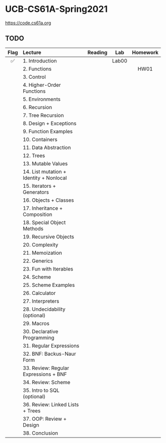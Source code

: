 # UCB-CS61A-Spring2021

https://code.cs61a.org

## TODO

| Flag | Lecture                                 | Reading |  Lab  | Homework |
|:----:|:----------------------------------------|:-------:|:-----:|:--------:|
|  ✅   | 1. Introduction                         |         | Lab00 |          |
|      | 2. Functions                            |         |       |   HW01   |
|      | 3. Control                              |         |       |          |
|      | 4. Higher-Order Functions               |         |       |          |
|      | 5. Environments                         |         |       |          |
|      | 6. Recursion                            |         |       |          |
|      | 7. Tree Recursion                       |         |       |          |
|      | 8. Design + Exceptions                  |         |       |          |
|      | 9. Function Examples                    |         |       |          |
|      | 10. Containers                          |         |       |          |
|      | 11. Data Abstraction                    |         |       |          |
|      | 12. Trees                               |         |       |          |
|      | 13. Mutable Values                      |         |       |          |
|      | 14. List mutation + Identity + Nonlocal |         |       |          |
|      | 15. Iterators + Generators              |         |       |          |
|      | 16. Objects + Classes                   |         |       |          |
|      | 17. Inheritance + Composition           |         |       |          |
|      | 18. Special Object Methods              |         |       |          |
|      | 19. Recursive Objects                   |         |       |          |
|      | 20. Complexity                          |         |       |          |
|      | 21. Memoization                         |         |       |          |
|      | 22. Generics                            |         |       |          |
|      | 23. Fun with Iterables                  |         |       |          |
|      | 24. Scheme                              |         |       |          |
|      | 25. Scheme Examples                     |         |       |          |
|      | 26. Calculator                          |         |       |          |
|      | 27. Interpreters                        |         |       |          |
|      | 28. Undecidability (optional)           |         |       |          |
|      | 29. Macros                              |         |       |          |
|      | 30. Declarative Programming             |         |       |          |
|      | 31. Regular Expressions                 |         |       |          |
|      | 32. BNF: Backus-Naur Form               |         |       |          |
|      | 33. Review: Regular Expressions + BNF   |         |       |          |
|      | 34. Review: Scheme                      |         |       |          |
|      | 35. Intro to SQL (optional)             |         |       |          |
|      | 36. Review: Linked Lists + Trees        |         |       |          |
|      | 37. OOP: Review + Design                |         |       |          |
|      | 38. Conclusion                          |         |       |          |